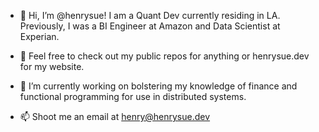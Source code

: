 - 👋 Hi, I’m @henrysue! I am a Quant Dev currently residing in LA. Previously, I was a BI Engineer at Amazon and Data Scientist at Experian.

- 👀 Feel free to check out my public repos for anything or henrysue.dev for my website.

- 🌱 I’m currently working on bolstering my knowledge of finance and functional programming for use in distributed systems.

- 📫 Shoot me an email at henry@henrysue.dev


